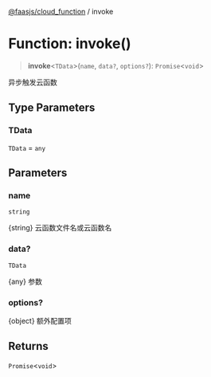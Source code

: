 [@faasjs/cloud_function](../README.md) / invoke

# Function: invoke()

> **invoke**\<`TData`\>(`name`, `data?`, `options?`): `Promise`\<`void`\>

异步触发云函数

## Type Parameters

### TData

`TData` = `any`

## Parameters

### name

`string`

{string} 云函数文件名或云函数名

### data?

`TData`

{any} 参数

### options?

{object} 额外配置项

## Returns

`Promise`\<`void`\>
